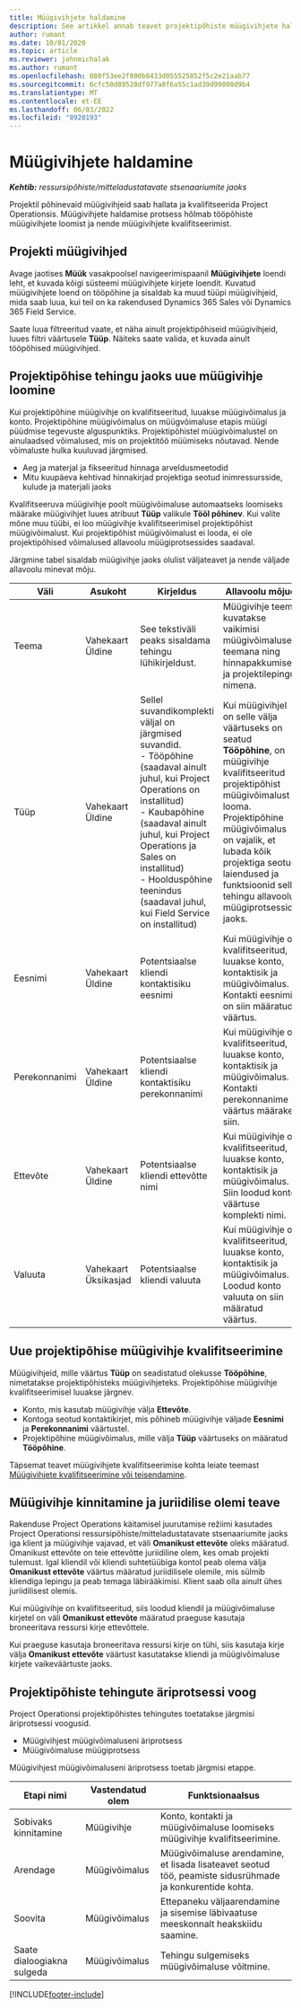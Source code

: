 ```yaml
---
title: Müügivihjete haldamine
description: See artikkel annab teavet projektipõhiste müügivihjete halduse kohta.
author: rumant
ms.date: 10/01/2020
ms.topic: article
ms.reviewer: johnmichalak
ms.author: rumant
ms.openlocfilehash: 080f53ee2f800b8433d055525852f5c2e21aab77
ms.sourcegitcommit: 6cfc50d89528df977a8f6a55c1ad39d99800d9b4
ms.translationtype: MT
ms.contentlocale: et-EE
ms.lasthandoff: 06/03/2022
ms.locfileid: "8920193"
---
```

# <a name="manage-leads"></a>Müügivihjete haldamine

_**Kehtib:** ressursipõhiste/mitteladustatavate stsenaariumite jaoks_

Projektil põhinevaid müügivihjeid saab hallata ja kvalifitseerida Project Operationsis. Müügivihjete haldamise protsess hõlmab tööpõhiste müügivihjete loomist ja nende müügivihjete kvalifitseerimist. 

## <a name="project-sales-leads"></a>Projekti müügivihjed

Avage jaotises **Müük** vasakpoolsel navigeerimispaanil **Müügivihjete** loendi leht, et kuvada kõigi süsteemi müügivihjete kirjete loendit. Kuvatud müügivihjete loend on tööpõhine ja sisaldab ka muud tüüpi müügivihjeid, mida saab luua, kui teil on ka rakendused Dynamics 365 Sales või Dynamics 365 Field Service.

Saate luua filtreeritud vaate, et näha ainult projektipõhiseid müügivihjeid, luues filtri väärtusele **Tüüp**. Näiteks saate valida, et kuvada ainult tööpõhised müügivihjed.

## <a name="create-a-new-lead-for-a-project-based-deal"></a>Projektipõhise tehingu jaoks uue müügivihje loomine

Kui projektipõhine müügivihje on kvalifitseeritud, luuakse müügivõimalus ja konto. Projektipõhine müügivõimalus on müügvõimaluse etapis müügi püüdmise tegevuste alguspunktiks. Projektipõhistel müügivõimalustel on ainulaadsed võimalused, mis on projektitöö müümiseks nõutavad. Nende võimaluste hulka kuuluvad järgmised.

- Aeg ja materjal ja fikseeritud hinnaga arveldusmeetodid
- Mitu kuupäeva kehtivad hinnakirjad projektiga seotud inimressursside, kulude ja materjali jaoks

Kvalifitseeruva müügivihje poolt müügivõimaluse automaatseks loomiseks määrake müügivihjet luues atribuut **Tüüp** valikule **Tööl põhinev**. Kui valite mõne muu tüübi, ei loo müügivihje kvalifitseerimisel projektipõhist müügivõimalust. Kui projektipõhist müügivõimalust ei looda, ei ole projektipõhised võimalused allavoolu müügiprotsessides saadaval.

Järgmine tabel sisaldab müügivihje jaoks olulist väljateavet ja nende väljade allavoolu minevat mõju.
 
| **Väli** | **Asukoht** | **Kirjeldus** | **Allavoolu mõjud** |
| --- | --- | --- | --- |
| Teema | Vahekaart Üldine | See tekstiväli peaks sisaldama tehingu lühikirjeldust. | Müügivihje teema kuvatakse vaikimisi müügivõimaluse teemana ning hinnapakkumise ja projektilepingu nimena. |
| Tüüp | Vahekaart Üldine | Sellel suvandikomplekti väljal on järgmised suvandid.</br>- Tööpõhine (saadaval ainult juhul, kui Project Operations on installitud)</br>- Kaubapõhine (saadaval ainult juhul, kui Project Operations ja Sales on installitud)</br>- Hoolduspõhine teenindus (saadaval juhul, kui Field Service on installitud) | Kui müügivihjel on selle välja väärtuseks on seatud **Tööpõhine**, on müügivihje kvalifitseeritud projektipõhist müügivõimalust looma. Projektipõhine müügivõimalus on vajalik, et lubada kõik projektiga seotud laiendused ja funktsioonid selle tehingu allavoolu müügiprotsesside jaoks. |
| Eesnimi | Vahekaart Üldine | Potentsiaalse kliendi kontaktisiku eesnimi | Kui müügivihje on kvalifitseeritud, luuakse konto, kontaktisik ja müügivõimalus. Kontakti eesnimi on siin määratud väärtus. |
| Perekonnanimi | Vahekaart Üldine | Potentsiaalse kliendi kontaktisiku perekonnanimi | Kui müügivihje on kvalifitseeritud, luuakse konto, kontaktisik ja müügivõimalus. Kontakti perekonnanime väärtus määrake siin. |
| Ettevõte | Vahekaart Üldine | Potentsiaalse kliendi ettevõtte nimi | Kui müügivihje on kvalifitseeritud, luuakse konto, kontaktisik ja müügivõimalus. Siin loodud konto väärtuse komplekti nimi. |
| Valuuta | Vahekaart Üksikasjad | Potentsiaalse kliendi valuuta | Kui müügivihje on kvalifitseeritud, luuakse konto, kontaktisik ja müügivõimalus. Loodud konto valuuta on siin määratud väärtus. |

## <a name="qualify-a-new-project-based-lead"></a>Uue projektipõhise müügivihje kvalifitseerimine

Müügivihjeid, mille väärtus **Tüüp** on seadistatud olekusse **Tööpõhine**, nimetatakse projektipõhisteks müügivihjeteks. Projektipõhise müügivihje kvalifitseerimisel luuakse järgnev.

- Konto, mis kasutab müügivihje välja **Ettevõte**.
- Kontoga seotud kontaktikirjet, mis põhineb müügivihje väljade **Eesnimi** ja **Perekonnanimi** väärtustel.
- Projektipõhine müügivõimalus, mille välja **Tüüp** väärtuseks on määratud **Tööpõhine**.

Täpsemat teavet müügivihjete kvalifitseerimise kohta leiate teemast [Müügivihjete kvalifitseerimine või teisendamine](/dynamics365/sales-enterprise/qualify-lead-convert-opportunity-sales).

## <a name="lead-qualification-and-legal-entity-information"></a>Müügivihje kinnitamine ja juriidilise olemi teave 

Rakenduse Project Operations käitamisel juurutamise režiimi kasutades Project Operationsi ressursipõhiste/mitteladustatavate stsenaariumite jaoks iga klient ja müügivihje vajavad, et väli **Omanikust ettevõte** oleks määratud. Omanikust ettevõte on teie ettevõtte juriidiline olem, kes omab projekti tulemust. Igal kliendil või kliendi suhtetüübiga kontol peab olema välja **Omanikust ettevõte** väärtus määratud juriidilisele olemile, mis sülmib kliendiga lepingu ja peab temaga läbirääkimisi. Klient saab olla ainult ühes juriidilisest olemis.

Kui müügivihje on kvalifitseeritud, siis loodud kliendil ja müügivõimaluse kirjetel on väli **Omanikust ettevõte** määratud praeguse kasutaja broneeritava ressursi kirje ettevõttele.

Kui praeguse kasutaja broneeritava ressursi kirje on tühi, siis kasutaja kirje välja **Omanikust ettevõte** väärtust kasutatakse kliendi ja müügivõimaluse kirjete vaikeväärtuste jaoks.

## <a name="business-process-flow-for-project-based-deals"></a>Projektipõhiste tehingute äriprotsessi voog

Project Operationsi projektipõhistes tehingutes toetatakse järgmisi äriprotsessi voogusid.

- Müügivihjest müügivõimaluseni äriprotsess
- Müügivõimaluse müügiprotsess

Müügivihjest müügivõimaluseni äriprotsess toetab järgmisi etappe.

| Etapi nimi | Vastendatud olem | Funktsionaalsus |
| --- | --- | --- |
| Sobivaks kinnitamine | Müügivihje | Konto, kontakti ja müügivõimaluse loomiseks müügivihje kvalifitseerimine. |
| Arendage | Müügivõimalus | Müügivõimaluse arendamine, et lisada lisateavet seotud töö, peamiste sidusrühmade ja konkurentide kohta. |
| Soovita | Müügivõimalus | Ettepaneku väljaarendamine ja sisemise läbivaatuse meeskonnalt heakskiidu saamine. |
| Saate dialoogiakna sulgeda | Müügivõimalus | Tehingu sulgemiseks müügivõimaluse võitmine. |


[!INCLUDE[footer-include](../includes/footer-banner.md)]